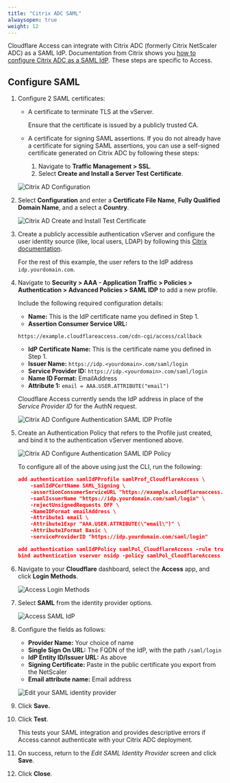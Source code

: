 ```yaml
---
title: "Citrix ADC SAML"
alwaysopen: true
weight: 12
---
```



Cloudflare Access can integrate with Citrix ADC (formerly Citrix NetScaler ADC) as a SAML IdP. Documentation from Citrix shows you [how to configure Citrix ADC as a SAML IdP](https://docs.citrix.com/en-us/citrix-adc/12-1/aaa-tm/saml-authentication/citrix-adc-saml-idp.html). These steps are specific to Access.

## Configure SAML

1. Configure 2 SAML certificates:
   * A certificate to terminate TLS at the vServer.

        <Aside type="note">

        Ensure that the certificate is issued by a publicly trusted CA.
        </Aside>

   * A certificate for signing SAML assertions. If you do not already have a certificate for signing SAML assertions, you can use a self-signed certificate generated on Citrix ADC by following these steps:

     1. Navigate to **Traffic Management > SSL**.
     2. Select **Create and Install a Server Test Certificate**.

    ![Citrix AD Configuration](../static/citrixadc/citrixadc-saml-1.png)

2. Select **Configuration** and enter a **Certificate File Name**, **Fully Qualified Domain Name**, and a select a **Country**.

    ![Citrix AD Create and Install Test Certificate](../static/citrixadc/citrixadc-saml-2.png)
3. Create a publicly accessible authentication vServer and configure the user identity source (like, local users, LDAP) by following this [Citrix documentation](https://docs.citrix.com/en-us/citrix-adc/12-1/aaa-tm/authentication-virtual-server/ns-aaa-setup-auth-vserver-tsk.html).

    For the rest of this example, the user refers to the IdP address `idp.yourdomain.com`.

4. Navigate to **Security > AAA - Application Traffic > Policies > Authentication > Advanced Policies > SAML IDP** to add a new profile.

    Include the following required configuration details:

   * **Name:** This is the IdP certificate name you defined in Step 1.
   * **Assertion Consumer Service URL:**

    ```shell
    https://example.cloudflareaccess.com/cdn-cgi/access/callback
    ```

   * **IdP Certificate Name:** This is the certificate name you defined in Step 1.
   * **Issuer Name:** `https://idp.<yourdomain>.com/saml/login`
   * **Service Provider ID:** `https://idp.<yourdomain>.com/saml/login`
   * **Name ID Format:** EmailAddress
   * **Attribute 1:** `email = AAA.USER.ATTRIBUTE("email")`

    Cloudflare Access currently sends the IdP address in place of the _Service Provider ID_ for the AuthN request.

    ![Citrix AD Configure Authentication SAML IDP Profile](../static/citrixadc/citrixadc-saml-3.png)

5. Create an Authentication Policy that refers to the Profile just created, and bind it to the authentication vServer mentioned above.

    ![Citrix AD Configure Authentication SAML IDP Policy](../static/citrixadc/citrixadc-saml-4.png)

    To configure all of the above using just the CLI, run the following:

    ```json
    add authentication samlIdPProfile samlProf_CloudflareAccess \
        -samlIdPCertName SAML_Signing \
        -assertionConsumerServiceURL "https://example.cloudflareaccess.com/cdn-cgi/access/callback" \
        -samlIssuerName "https://idp.yourdomain.com/saml/login" \
        -rejectUnsignedRequests OFF \
        -NameIDFormat emailAddress \
        -Attribute1 email \
        -Attribute1Expr "AAA.USER.ATTRIBUTE(\"email\")" \
        -Attribute1Format Basic \
        -serviceProviderID "https://idp.yourdomain.com/saml/login"

    add authentication samlIdPPolicy samlPol_CloudflareAccess -rule true -action samlProf_CloudflareAccess
    bind authentication vserver nsidp -policy samlPol_CloudflareAccess

    ```

6. Navigate to your **Cloudflare** dashboard, select the **Access** app, and click **Login Methods**.

    ![Access Login Methods](../static/citrixadc/citrixadc-saml-5.png)

7. Select **SAML** from the identity provider options.

    ![Access SAML IdP](../static/citrixadc/citrixadc-saml-6.png)

8. Configure the fields as follows:
   * **Provider Name:** Your choice of name
   * **Single Sign On URL:** The FQDN of the IdP, with the path `/saml/login`
   * **IdP Entity ID/Issuer URL:** As above
   * **Signing Certificate:** Paste in the public certificate you export from the NetScaler
   * **Email attribute name:** Email address

    ![Edit your SAML identity provider](../static/citrixadc/citrixadc-saml-7.png)

9. Click **Save.**
10. Click **Test**.

    This tests your SAML integration and provides descriptive errors if Access cannot authenticate with your Citrix ADC deployment.

11. On success, return to the _Edit SAML Identity Provider_ screen and click **Save**.
12. Click **Close**.
